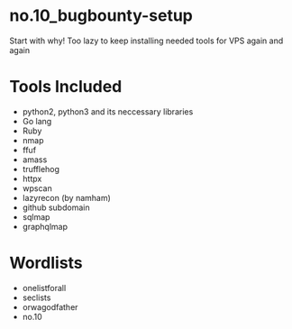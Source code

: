 # no.10_bugbounty-setup
Start with why! 
Too lazy to keep installing needed tools for VPS again and again

# Tools Included
- python2, python3 and its neccessary libraries
- Go lang
- Ruby
- nmap
- ffuf
- amass
- trufflehog
- httpx
- wpscan
- lazyrecon (by namham)
- github subdomain
- sqlmap
- graphqlmap

# Wordlists
- onelistforall
- seclists
- orwagodfather
- no.10
